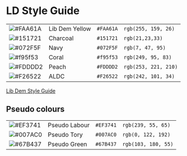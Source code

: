# LD Style Guide

|||||
|---|---|---|---|
|![#FAA61A](https://via.placeholder.com/15/FAA61A/000000?text=+)| Lib Dem Yellow|`#FAA61A`| `rgb(255, 159, 26)`|
|![#151721](https://via.placeholder.com/15/151721/000000?text=+)| Charcoal|`#151721`| `rgb(21,23,33)`|
|![#072F5F](https://via.placeholder.com/15/072F5F/000000?text=+)| Navy | `#072F5F` |`rgb(7, 47, 95)`|
|![#f95f53](https://via.placeholder.com/15/f95f53/000000?text=+)| Coral | `#f95f53` |`rgb(249, 95, 83)`|
|![#FDDDD2](https://via.placeholder.com/15/FDDDD2/000000?text=+)| Peach|`#FDDDD2`| `rgb(253, 221, 210)`|
|![#F26522](https://via.placeholder.com/15/F26522/000000?text=+)| ALDC|`#F26522`| `rgb(242, 101, 34)`|


[Lib Dem Style Guide](https://www.libdems.org.uk/styleguide)

## Pseudo colours

|||||
|---|---|---|---|
|![#EF3741](https://via.placeholder.com/15/EF3741/000000?text=+)| Pseudo Labour|`#EF3741`| `rgb(239, 55, 65)`|
|![#007AC0](https://via.placeholder.com/15/007AC0/000000?text=+)| Pseudo Tory|`#007AC0`| `rgb(0, 122, 192)`|
|![#67B437](https://via.placeholder.com/15/67B437/000000?text=+)| Pseudo Green|`#67B437`| `rgb(103, 180, 55)`|
